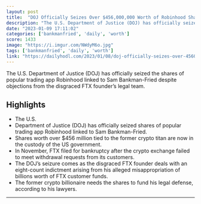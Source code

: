 ```yaml
---
layout: post
title:  "DOJ Officially Seizes Over $456,000,000 Worth of Robinhood Shares Tied to FTX Founder Sam Bankman-Fried - The Daily Hodl"
description: "The U.S. Department of Justice (DOJ) has officially seized the shares of popular trading app Robinhood linked to Sam Bankman-Fried despite objections from the disgraced FTX founder’s legal team."
date: "2023-01-09 17:11:02"
categories: ['bankmanfried', 'daily', 'worth']
score: 1433
image: "https://i.imgur.com/NWdyM6o.jpg"
tags: ['bankmanfried', 'daily', 'worth']
link: "https://dailyhodl.com/2023/01/08/doj-officially-seizes-over-456000000-worth-of-robinhood-shares-tied-to-ftx-founder-sam-bankman-fried/"
---
```


The U.S. Department of Justice (DOJ) has officially seized the shares of popular trading app Robinhood linked to Sam Bankman-Fried despite objections from the disgraced FTX founder’s legal team.

## Highlights

- The U.S.
- Department of Justice (DOJ) has officially seized shares of popular trading app Robinhood linked to Sam Bankman-Fried.
- Shares worth over $456 million tied to the former crypto titan are now in the custody of the US government.
- In November, FTX filed for bankruptcy after the crypto exchange failed to meet withdrawal requests from its customers.
- The DOJ’s seizure comes as the disgraced FTX founder deals with an eight-count indictment arising from his alleged misappropriation of billions worth of FTX customer funds.
- The former crypto billionaire needs the shares to fund his legal defense, according to his lawyers.

---
